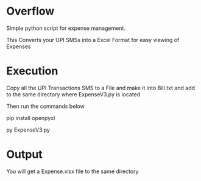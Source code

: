 # Overflow
Simple python script for expense management.

This Converts your UPI SMSs into a Excel Format for easy viewing of Expenses

# Execution
Copy all the UPI Transactions SMS to a File and make it into Bill.txt and add to the same directory where ExpenseV3.py is located

Then run the commands below

pip install openpyxl

py ExpenseV3.py

# Output
You will get a Expense.xlsx file to the same directory


